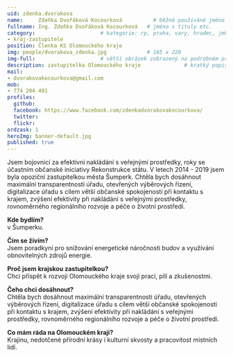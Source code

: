 ```yaml
---
uid: zdenka.dvorakova
name:     Zdeňka Dvořáková Kocourková          # běžně používáné jméno
fullname: Ing. Zdeňka Dvořáková Kocourková   # jméno s tituly etc.
category:                     # kategorie: rp, praha, vary, hradec, jmk, senat
- kraj-zastupitele
position: Členka KS Olomouckého kraje
img: people/dvorakova_zdenka.jpg             # 165 x 220
img-full:                     # větší obrázek zobrazený na podrobném profilu
description: zastupitelka Olomouckého kraje              # kratký popis, max 160 znaků
mail: 
- dvorakovakocourkova@gmail.com
mob:         
- 774 204 491
profiles:
  github:
  facebook: https://www.facebook.com/zdenkadvorakovakocourkova/
  twitter:        
  flickr:
ordzask: 1       
heroImg: banner-default.jpg
published: true
---
```

Jsem bojovnicí za efektivní nakládání s veřejnými prostředky, roky se účastním občanské iniciativy Rekonstrukce státu. V letech 2014 - 2019 jsem byla opoziční zastupitelkou města Šumperk. Chtěla bych dosáhnout maximální transparentnosti úřadu, otevřených výběrových řízení, digitalizace úřadu s cílem větší občanské spokojenosti při kontaktu s krajem, zvýšení efektivity při nakládání s veřejnými prostředky, rovnoměrného regionálního rozvoje a péče o životní prostředí. 

**Kde bydlím?**  
v Šumperku.

**Čím se živím?**  
Jsem poradkyní pro snižování energetické náročnosti budov a využívání obnovitelných zdrojů energie.

**Proč jsem krajskou zastupitelkou?**  
Chci přispět k rozvoji Olomouckého kraje svojí prací, pílí a zkušenostmi.

**Čeho chci dosáhnout?**  
Chtěla bych dosáhnout maximální transparentnosti úřadu, otevřených výběrových řízení, digitalizace úřadu s cílem větší občanské spokojenosti při kontaktu s krajem, zvýšení efektivity při nakládání s veřejnými prostředky, rovnoměrného regionálního rozvoje a péče o životní prostředí.

**Co mám ráda na Olomouckém kraji?**  
Krajinu, nedotčené přírodní krásy i kulturní skvosty a pracovitost místních lidí.
